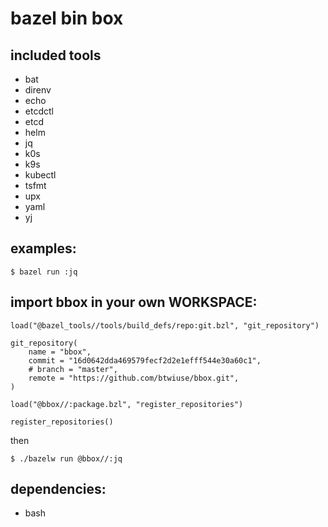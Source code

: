bazel bin box
===

## included tools
- bat
- direnv
- echo
- etcdctl
- etcd
- helm
- jq
- k0s
- k9s
- kubectl
- tsfmt
- upx
- yaml
- yj

## examples:
```
$ bazel run :jq
```

## import bbox in your own WORKSPACE:
```
load("@bazel_tools//tools/build_defs/repo:git.bzl", "git_repository")

git_repository(
    name = "bbox",
    commit = "16d0642dda469579fecf2d2e1efff544e30a60c1",
    # branch = "master",
    remote = "https://github.com/btwiuse/bbox.git",
)

load("@bbox//:package.bzl", "register_repositories")

register_repositories()
```

then

```
$ ./bazelw run @bbox//:jq
```

## dependencies:
- bash

